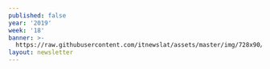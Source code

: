 ```yaml
---
published: false
year: '2019'
week: '18'
banner: >-
  https://raw.githubusercontent.com/itnewslat/assets/master/img/728x90/Banner-Resumen.jpg
layout: newsletter
---
```

